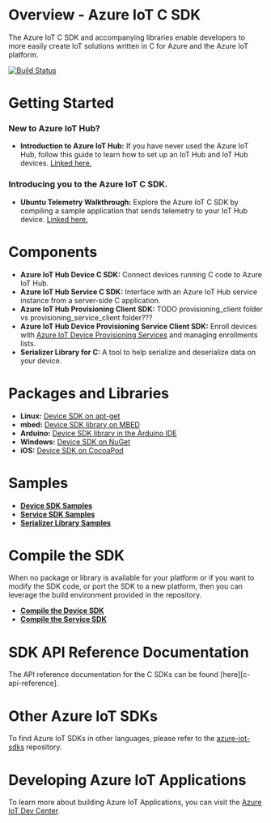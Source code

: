 # Overview - Azure IoT C SDK

The Azure IoT C SDK and accompanying libraries enable developers to more easily create IoT solutions written in C for Azure and the Azure IoT platform.

[![Build Status](https://azure-iot-sdks.visualstudio.com/azure-iot-sdks/_apis/build/status/c/C-dogfood)](https://azure-iot-sdks.visualstudio.com/azure-iot-sdks/_build/latest?definitionId=14)

# Getting Started

### New to Azure IoT Hub?

* **Introduction to Azure IoT Hub:** If you have never used the Azure IoT Hub, follow this guide to learn how to set up an IoT Hub and IoT Hub devices. [Linked here.](https://github.com/Azure/azure-iot-device-ecosystem/blob/master/setup_iothub.md) 

### Introducing you to the Azure IoT C SDK.

* **Ubuntu Telemetry Walkthrough:** Explore the Azure IoT C SDK by compiling a sample application that sends telemetry to your IoT Hub device. 
[Linked here.](./doc/ubuntu_telemetry_walkthrough.md)

# Components 

* **Azure IoT Hub Device C SDK:** Connect devices running C code to Azure IoT Hub.
* **Azure IoT Hub Service C SDK:** Interface with an Azure IoT Hub service instance from a server-side C application.
* **Azure IoT Hub Provisioning Client SDK:** TODO provisioning_client folder vs provisioning_service_client folder???
* **Azure IoT Hub Device Provisioning Service Client SDK:** Enroll devices with [Azure IoT Device Provisioning Services](https://docs.microsoft.com/azure/iot-dps/) and managing enrollments lists.
* **Serializer Library for C:** A tool to help serialize and deserialize data on your device.


# Packages and Libraries
* **Linux:** [Device SDK on apt-get](./iothub_client/readme.md#aptgetpackage)
* **mbed:**                                      [Device SDK library on MBED](./iothub_client/readme.md#mbed)
* **Arduino:**                                   [Device SDK library in the Arduino IDE](./iothub_client/readme.md#arduino)
* **Windows:**                                   [Device SDK on NuGet](./iothub_client/readme.md#nugetpackage)
* **iOS:**                                       [Device SDK on CocoaPod](https://cocoapods.org/pods/AzureIoTHubClient)

# Samples

* [**Device SDK Samples**](./iothub_client/samples/)
* [**Service SDK Samples**](./iothub_service_client/samples/)
* [**Serializer Library Samples**](./serializer/samples/)

# Compile the SDK

When no package or library is available for your platform or if you want to modify the SDK code, or port the SDK to a new platform, then you can leverage the build environment provided in the repository.
  * [**Compile the Device SDK**](./iothub_client/readme.md#compile)
  * [**Compile the Service SDK**](./iothub_service_client/readme.md#compile)

# SDK API Reference Documentation

The API reference documentation for the C SDKs can be found [here][c-api-reference].

# Other Azure IoT SDKs

To find Azure IoT SDKs in other languages, please refer to the [azure-iot-sdks](https://github.com/azure/azure-iot-sdks) repository.

# Developing Azure IoT Applications

To learn more about building Azure IoT Applications, you can visit the [Azure IoT Dev Center](https://azure.microsoft.com/en-us/develop/iot/).
